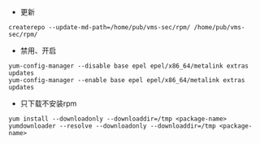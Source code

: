 *	更新
```shell
createrepo --update-md-path=/home/pub/vms-sec/rpm/ /home/pub/vms-sec/rpm/
```
*	禁用、开启
```shell
yum-config-manager --disable base epel epel/x86_64/metalink extras updates
yum-config-manager --enable base epel epel/x86_64/metalink extras updates
```

*	只下载不安装rpm
```shell
yum install --downloadonly --downloaddir=/tmp <package-name>
yumdownloader --resolve --downloadonly --downloaddir=/tmp <package-name>
```